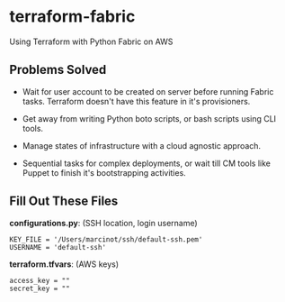 terraform-fabric
================

Using Terraform with Python Fabric on AWS

Problems Solved
--------------------

 - Wait for user account to be created on server before running Fabric tasks.  Terraform doesn't have this feature in it's provisioners.
 
 - Get away from writing Python boto scripts, or bash scripts using CLI tools.
 
 - Manage states of infrastructure with a cloud agnostic approach.
 
 - Sequential tasks for complex deployments, or wait till CM tools like Puppet to finish it's bootstrapping activities.

Fill Out These Files
-----------------------
**configurations.py**:  (SSH location, login username)

    KEY_FILE = '/Users/marcinot/ssh/default-ssh.pem'
    USERNAME = 'default-ssh'

**terraform.tfvars**:  (AWS keys)

    access_key = ""
    secret_key = ""
